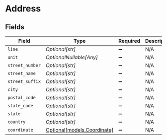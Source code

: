 # Address


## Fields

| Field                                                  | Type                                                   | Required                                               | Description                                            |
| ------------------------------------------------------ | ------------------------------------------------------ | ------------------------------------------------------ | ------------------------------------------------------ |
| `line`                                                 | *Optional[str]*                                        | :heavy_minus_sign:                                     | N/A                                                    |
| `unit`                                                 | *OptionalNullable[Any]*                                | :heavy_minus_sign:                                     | N/A                                                    |
| `street_number`                                        | *Optional[str]*                                        | :heavy_minus_sign:                                     | N/A                                                    |
| `street_name`                                          | *Optional[str]*                                        | :heavy_minus_sign:                                     | N/A                                                    |
| `street_suffix`                                        | *Optional[str]*                                        | :heavy_minus_sign:                                     | N/A                                                    |
| `city`                                                 | *Optional[str]*                                        | :heavy_minus_sign:                                     | N/A                                                    |
| `postal_code`                                          | *Optional[str]*                                        | :heavy_minus_sign:                                     | N/A                                                    |
| `state_code`                                           | *Optional[str]*                                        | :heavy_minus_sign:                                     | N/A                                                    |
| `state`                                                | *Optional[str]*                                        | :heavy_minus_sign:                                     | N/A                                                    |
| `country`                                              | *Optional[str]*                                        | :heavy_minus_sign:                                     | N/A                                                    |
| `coordinate`                                           | [Optional[models.Coordinate]](../models/coordinate.md) | :heavy_minus_sign:                                     | N/A                                                    |
